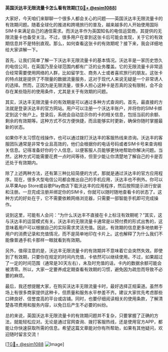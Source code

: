 **英国沃达丰无限流量卡怎么看有效期[[TG💪+ @esim1088](https://t.me/s/esim1088)]**

大家好，今天咱们来聊聊一个很多人都会关心的问题——英国沃达丰无限流量卡的有效期问题。随着全球化的推进和跨境旅行的普及，越来越多的人开始使用国际SIM卡来满足自己的通信需求。而沃达丰作为英国知名的电信运营商，其提供的无限流量卡也备受关注。不过，很多用户在拿到这张卡后可能会发现，关于它的有效期信息并不是特别直观。那么，如何查看这张卡的有效期呢？接下来，我会详细地给大家讲解一下。

首先，让我们简单了解一下沃达丰无限流量卡的基本情况。沃达丰是一家历史悠久的电信公司，在英国乃至全球范围内都有广泛的业务覆盖。它的无限流量卡非常适合经常需要使用网络的人群，比如留学生、商务人士或者喜欢旅行的朋友。这张卡的特点就是提供了不限量的数据流量服务，这对于现代人来说无疑是一个非常诱人的选择。然而，正因为是无限流量，很多人担心这种卡是否真的没有限制，会不会存在某些隐形的使用条件，尤其是关于有效期的问题。

其实，沃达丰无限流量卡的有效期是可以通过多种方式查询的。首先，最直接的方法就是登录沃达丰的官方网站。用户可以注册一个沃达丰账户，并将你的SIM卡绑定到这个账户上。登录后，系统会自动显示你的卡的相关信息，包括当前的余额、剩余的有效期等。这种方式不仅方便快捷，而且能够实时更新，确保你随时掌握最新的状态。

如果你不太习惯在线操作，也可以通过拨打沃达丰的客服热线来咨询。沃达丰的客服团队通常是非常专业且高效的，他们会根据你的电话号码或者SIM卡号来查询相关信息。记得准备好你的个人信息，以便客服人员能够更快地帮助你解决问题。当然，这种方式可能需要花费一点时间等待，但至少能让你清楚地了解自己的卡是否还处于有效期内。

除了上述两种方法，还有第三种比较简便的方式，那就是通过沃达丰的官方应用程序。现在，很多大型电信公司都会推出自己的手机应用，沃达丰也不例外。你可以从苹果App Store或谷歌Play商店下载沃达丰的应用程序，然后按照提示进行安装和注册。一旦完成注册并绑定你的SIM卡，你就可以随时随地查看卡的状态了。这种方式的好处在于，它不需要依赖网络浏览器，只需要一部智能手机即可完成操作。

说到这里，可能有人会问：“为什么沃达丰不直接在卡上标注有效期呢？”其实，这与沃达丰的运营模式有关。沃达丰的无限流量卡通常是以预付费的形式出售的，这意味着用户可以根据自己的实际需求灵活充值。因此，有效期的信息更多地依赖于用户的消费记录和充值情况，而不是简单地印在卡片上。这也解释了为什么我们不能像普通手机卡那样一眼就看到有效期。

另外，值得注意的是，沃达丰无限流量卡的有效期并不意味着它会突然失效。即使到了有效期，只要你在规定的时间内充值，卡依然可以继续使用。不过，如果超过了一定的时间范围（通常是30天左右），未及时充值的话，卡内的数据余额可能会被清零。所以，大家一定要养成定期查看有效期的习惯，避免因为疏忽而导致不必要的麻烦。

最后，我还想提醒大家，在购买沃达丰无限流量卡时，最好选择正规渠道。虽然市场上有很多商家提供这种卡，但质量和服务水平参差不齐。建议大家优先考虑那些口碑良好、信誉度高的平台或店铺。同时，也要仔细阅读相关的使用条款，了解清楚各项费用和服务内容，以免日后产生不必要的纠纷。

总的来说，英国沃达丰无限流量卡的有效期问题并不复杂，只要掌握了正确的方法，就能轻松应对。无论是通过官网查询、拨打客服热线，还是使用官方APP，都能让你快速获取所需的信息。希望这篇文章能对你有所帮助，如果有其他疑问，欢迎随时留言交流！

[[TG💪+ @esim1088](https://t.me/s/esim1088) ![Image](https://i.postimg.cc/4NQfJmqS/Snipaste-2025-05-13-00-14-12.png)]